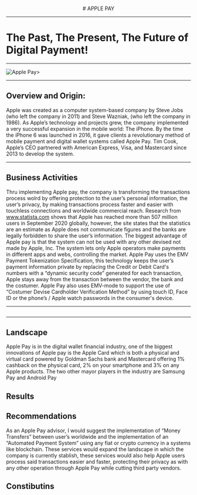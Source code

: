 <p align="center"> 
# APPLE PAY
    
---
    
# **The Past, The Present, The Future of Digital Payment!** #

---

![Apple Pay>](https://www.reuters.com/resizer/q2XiQG4hQEy7zDY8661RzZa5VbY=/1200x0/filters:quality(80)/cloudfront-us-east-2.images.arcpublishing.com/reuters/LU3DJC6JPRKQDNC2VXM6L3ZNO4.jpg)

---

## Overview and Origin:

Apple was created as a computer system-based company by Steve Jobs (who left the company in 2011) and Steve Wazniak, (who left the company in 1986). As Apple’s technology and projects grew, the company implemented a very successful expansion in the mobile world: The iPhone. By the time the iPhone 6 was launched in 2016, it gave clients a revolutionary method of mobile payment and digital wallet systems called Apple Pay. Tim Cook, Apple’s CEO partnered with American Express, Visa, and Mastercard since 2013 to develop the system.

---

## Business Activities

Thru implementing Apple pay, the company is transforming the transactions process wolrd by offering protection to the user’s personal information, the user’s privacy, by making transactions process faster and easier with touchless connections and worldwide commercial reach. Research from www.statista.com  shows that Apple has reached more than 507 million users in September 2020 globally, however, the site states that the statistics are an estimate as Apple does not communicate figures and the banks are legally forbidden to share the user’s information.
The biggest advantage of Apple pay is that the system can not be used with any other devised not made by Apple, Inc. The system lets only Apple operators make payments in different apps and webs, controlling the market.
Apple Pay uses the EMV Payment Tokenization Specification, this technology keeps the user’s payment information private by replacing the Credit or Debit Card's numbers with a “dynamic security code” generated for each transaction, Apple stays away from the transaction between the vendor, the bank and the costumer. Apple Pay also uses EMV-mode to support the use of “Costumer Devise Cardholder Verification Method” by using touch ID, Face ID or the phone’s / Apple watch passwords in the consumer's device.

---

![<Tokenization>](<https://upload.wikimedia.org/wikipedia/commons/3/3e/How_mobile_payment_tokenization_works.png>)

---

## Landscape
Apple Pay is in the digital wallet financial industry, one of the biggest innovations of Apple pay is the Apple Card which is both a physical and virtual card powered by Goldman Sachs bank and Mastercard offering 1% cashback on the physical card, 2% on your smartphone and 3% on any Apple products. The two other mayor players in the industry are Samsung Pay and Android Pay

## Results

## Recommendations 
As an Apple Pay advisor, I would suggest the implementation of “Money Transfers” between user’s worldwide and the implementation of an “Automated Payment System” using any fiat or crypto currency in a systems like blockchain. These services would expand the landscape in which the company is currently stablish, these services would also help Apple users process said transactions easier and faster, protecting their privacy as with any other operation through Apple Pay while cutting third party vendors.
  
## Constibutins 
  
  
